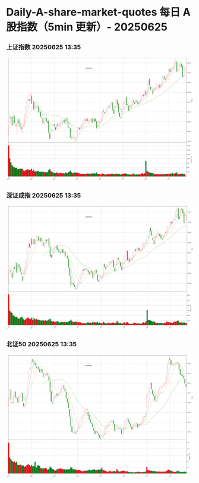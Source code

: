 
# Daily-A-share-market-quotes 每日 A 股指数（5min 更新）- 20250625

### 上证指数 20250625 13:35
![](./fig/2025/6/20250625-sh000001.png)

### 深证成指 20250625 13:35
![](./fig/2025/6/20250625-sz399001.png)

### 北证50 20250625 13:35
![](./fig/2025/6/20250625-bj899050.png)
